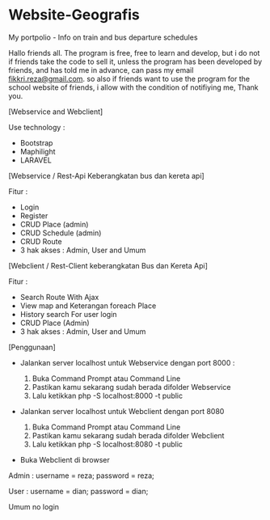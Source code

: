 # Website-Geografis
My portpolio - Info on train and bus departure schedules

Hallo friends all.
The program is free, free to learn and develop, but i do not if friends take the code to sell it, unless the program has been developed by friends, and has told me in advance, can pass my email <fikkri.reza@gmail.com>. so also if friends want to use the program for the school website of friends, i allow with the condition of notifiying me, Thank you.

[Webservice and Webclient]

Use technology :
- Bootstrap
- Maphilight
- LARAVEL

[Webservice / Rest-Api Keberangkatan bus dan kereta api]

Fitur :
- Login
- Register
- CRUD Place (admin)
- CRUD Schedule (admin)
- CRUD Route
- 3 hak akses : Admin, User and Umum

[Webclient / Rest-Client keberangkatan Bus dan Kereta Api]

Fitur :
- Search Route With Ajax
- View map and Keterangan foreach Place
- History search For user login
- CRUD Place (Admin)
- 3 hak akses : Admin, User and Umum

[Penggunaan]
- Jalankan server localhost untuk Webservice dengan port 8000 :
	1. Buka Command Prompt atau Command Line
	2. Pastikan kamu sekarang sudah berada difolder Webservice
	3. Lalu ketikkan php -S localhost:8000 -t public

- Jalankan server localhost untuk Webclient dengan port 8080
	1. Buka Command Prompt atau Command Line
	2. Pastikan kamu sekarang sudah berada difolder Webclient
	3. Lalu ketikkan php -S localhost:8080 -t public

- Buka Webclient di browser

Admin : 
username = reza; 
password = reza;

User :
username = dian;
password = dian;

Umum no login
